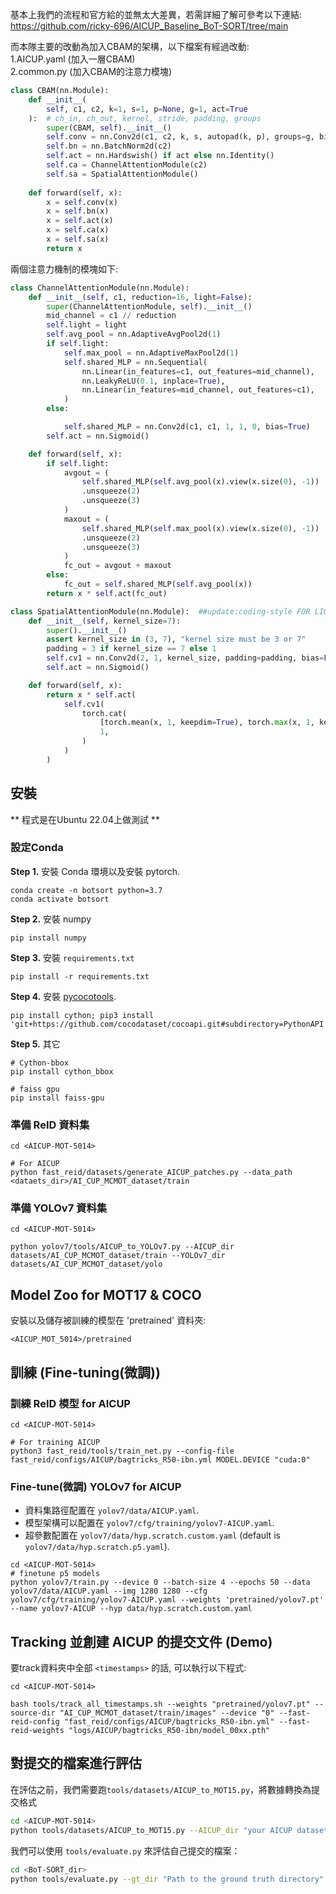 基本上我們的流程和官方給的並無太大差異，若需詳細了解可參考以下連結: https://github.com/ricky-696/AICUP_Baseline_BoT-SORT/tree/main

而本隊主要的改動為加入CBAM的架構，以下檔案有經過改動: <br>
1.AICUP.yaml (加入一層CBAM) <br>
2.common.py (加入CBAM的注意力模塊)

```py
class CBAM(nn.Module):
    def __init__(
        self, c1, c2, k=1, s=1, p=None, g=1, act=True
    ):  # ch_in, ch_out, kernel, stride, padding, groups
        super(CBAM, self).__init__()
        self.conv = nn.Conv2d(c1, c2, k, s, autopad(k, p), groups=g, bias=False)
        self.bn = nn.BatchNorm2d(c2)
        self.act = nn.Hardswish() if act else nn.Identity()
        self.ca = ChannelAttentionModule(c2)
        self.sa = SpatialAttentionModule()
        
    def forward(self, x):
        x = self.conv(x)
        x = self.bn(x)
        x = self.act(x)
        x = self.ca(x)
        x = self.sa(x)
        return x
```
兩個注意力機制的模塊如下:
```py
class ChannelAttentionModule(nn.Module):
    def __init__(self, c1, reduction=16, light=False):
        super(ChannelAttentionModule, self).__init__()
        mid_channel = c1 // reduction
        self.light = light
        self.avg_pool = nn.AdaptiveAvgPool2d(1)
        if self.light:
            self.max_pool = nn.AdaptiveMaxPool2d(1)
            self.shared_MLP = nn.Sequential(
                nn.Linear(in_features=c1, out_features=mid_channel),
                nn.LeakyReLU(0.1, inplace=True),
                nn.Linear(in_features=mid_channel, out_features=c1),
            )
        else:

            self.shared_MLP = nn.Conv2d(c1, c1, 1, 1, 0, bias=True)
        self.act = nn.Sigmoid()

    def forward(self, x):
        if self.light:
            avgout = (
                self.shared_MLP(self.avg_pool(x).view(x.size(0), -1))
                .unsqueeze(2)
                .unsqueeze(3)
            )
            maxout = (
                self.shared_MLP(self.max_pool(x).view(x.size(0), -1))
                .unsqueeze(2)
                .unsqueeze(3)
            )
            fc_out = avgout + maxout
        else:
            fc_out = self.shared_MLP(self.avg_pool(x))
        return x * self.act(fc_out)
```
```py
class SpatialAttentionModule(nn.Module):  ##update:coding-style FOR LIGHTING
    def __init__(self, kernel_size=7):
        super().__init__()
        assert kernel_size in (3, 7), "kernel size must be 3 or 7"
        padding = 3 if kernel_size == 7 else 1
        self.cv1 = nn.Conv2d(2, 1, kernel_size, padding=padding, bias=False)
        self.act = nn.Sigmoid()

    def forward(self, x):
        return x * self.act(
            self.cv1(
                torch.cat(
                    [torch.mean(x, 1, keepdim=True), torch.max(x, 1, keepdim=True)[0]],
                    1,
                )
            )
        )
```
## 安裝
** 程式是在Ubuntu 22.04上做測試 **

### 設定Conda
**Step 1.** 安裝 Conda 環境以及安裝 pytorch.
```shell
conda create -n botsort python=3.7
conda activate botsort
```
**Step 2.** 安裝 numpy
```shell
pip install numpy
```
**Step 3.** 安裝 `requirements.txt`
```shell
pip install -r requirements.txt
```
**Step 4.** 安裝 [pycocotools](https://github.com/cocodataset/cocoapi).
```shell
pip install cython; pip3 install 'git+https://github.com/cocodataset/cocoapi.git#subdirectory=PythonAPI'
```
**Step 5.** 其它
```shell
# Cython-bbox
pip install cython_bbox

# faiss gpu
pip install faiss-gpu
```
### 準備 ReID 資料集  
```shell
cd <AICUP-MOT-5014>

# For AICUP 
python fast_reid/datasets/generate_AICUP_patches.py --data_path <dataets_dir>/AI_CUP_MCMOT_dataset/train
```
### 準備 YOLOv7 資料集
```shell
cd <AICUP-MOT-5014>

python yolov7/tools/AICUP_to_YOLOv7.py --AICUP_dir datasets/AI_CUP_MCMOT_dataset/train --YOLOv7_dir datasets/AI_CUP_MCMOT_dataset/yolo
```
## Model Zoo for MOT17 & COCO
安裝以及儲存被訓練的模型在 'pretrained' 資料夾:
```
<AICUP_MOT_5014>/pretrained
```

## 訓練 (Fine-tuning(微調))

### 訓練 ReID 模型 for AICUP
```shell
cd <AICUP-MOT-5014>

# For training AICUP 
python3 fast_reid/tools/train_net.py --config-file fast_reid/configs/AICUP/bagtricks_R50-ibn.yml MODEL.DEVICE "cuda:0"
```
### Fine-tune(微調) YOLOv7 for AICUP
- 資料集路徑配置在 `yolov7/data/AICUP.yaml`.
- 模型架構可以配置在 `yolov7/cfg/training/yolov7-AICUP.yaml`.
- 超參數配置在 `yolov7/data/hyp.scratch.custom.yaml` (default is `yolov7/data/hyp.scratch.p5.yaml`).

``` shell
cd <AICUP-MOT-5014>
# finetune p5 models
python yolov7/train.py --device 0 --batch-size 4 --epochs 50 --data yolov7/data/AICUP.yaml --img 1280 1280 --cfg yolov7/cfg/training/yolov7-AICUP.yaml --weights 'pretrained/yolov7.pt' --name yolov7-AICUP --hyp data/hyp.scratch.custom.yaml
```
## Tracking 並創建 AICUP 的提交文件 (Demo)
要track資料夾中全部 `<timestamps>` 的話, 可以執行以下程式:
```shell
cd <AICUP-MOT-5014>

bash tools/track_all_timestamps.sh --weights "pretrained/yolov7.pt" --source-dir "AI_CUP_MCMOT_dataset/train/images" --device "0" --fast-reid-config "fast_reid/configs/AICUP/bagtricks_R50-ibn.yml" --fast-reid-weights "logs/AICUP/bagtricks_R50-ibn/model_00xx.pth"
```
## 對提交的檔案進行評估
在評估之前，我們需要跑`tools/datasets/AICUP_to_MOT15.py`，將數據轉換為提交格式
```bash
cd <AICUP-MOT-5014>
python tools/datasets/AICUP_to_MOT15.py --AICUP_dir "your AICUP dataset path" --MOT15_dir "converted dataset directory" --imgsz "img size, (height, width)"
```
我們可以使用 `tools/evaluate.py` 來評估自己提交的檔案：
```bash
cd <BoT-SORT_dir>
python tools/evaluate.py --gt_dir "Path to the ground truth directory" --ts_dir "Path to the tracking result directory"
```

